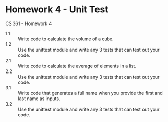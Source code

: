 # Homework 4 - Unit Test
CS 361 - Homework 4
<dl>
<dt>1.1</dt> 
  <dd>Write code to calculate the volume of a cube.</dd>

<dt>1.2</dt>
  <dd>Use the unittest module and write any 3 tests that can test out your code.</dd>

<dt>2.1</dt>
  <dd>Write code to calculate the average of elements in a list.</dd>

<dt>2.2</dt>
  <dd>Use the unittest module and write any 3 tests that can test out your code.</dd>




<dt>3.1</dt>
<dd>Write code that generates a full name when you provide the first and last name as inputs.</dd>

<dt>3.2</dt>
  <dd>Use the unittest module and write any 3 tests that can test out your code.</dd>
</dl>
